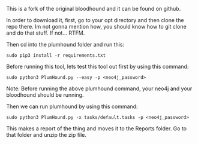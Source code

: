 This is a fork of the original bloodhound and it can be found on github.

In order to download it, first, go to your opt directory and then clone the repo there. Im not gonna mention how, you should know how to git clone and do that stuff. If not... RTFM.

Then cd into the plumhound folder and run this:

```
sudo pip3 install -r requirements.txt
```

Before running this tool, lets test this tool out first by using this command:

```
sudo python3 PlumHound.py --easy -p <neo4j_password>
```

Note: Before running the above plumhound command, your neo4j and your bloodhound should be running.

Then we can run plumhound by using this command:

```
sudo python3 PlumHound.py -x tasks/default.tasks -p <neo4j_password>
```

This makes a report of the thing and moves it to the Reports folder. Go to that folder and unzip the zip file.